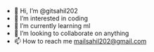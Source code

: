 - 👋 Hi, I’m @gitsahil202
- 👀 I’m interested in coding 
- 🌱 I’m currently learning ml
- 💞️ I’m looking to collaborate on anything 
- 📫 How to reach me mailsahil202@gmail.com

<!---
gitsahil202/gitsahil202 is a ✨ special ✨ repository because its `README.md` (this file) appears on your GitHub profile.
You can click the Preview link to take a look at your changes.
--->
